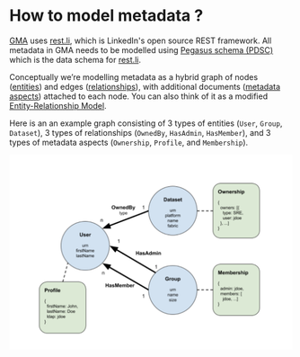 # How to model metadata ?
[GMA](../what/gma.md) uses [rest.li](https://rest.li), which is LinkedIn's open source REST framework. All metadata in GMA needs to be modelled using [Pegasus schema (PDSC)](https://linkedin.github.io/rest.li/pdsc_syntax) which is the data schema for [rest.li](https://rest.li).

Conceptually we’re modelling metadata as a hybrid graph of nodes ([entities](../what/entity.md)) and edges ([relationships](../what/relationship.md)), with additional documents ([metadata aspects](../what/aspect.md)) attached to each node. You can also think of it as a modified [Entity-Relationship Model](https://en.wikipedia.org/wiki/Entity%E2%80%93relationship_model). 

Here is an an example graph consisting of 3 types of entities (`User`, `Group`, `Dataset`), 3 types of relationships (`OwnedBy`, `HasAdmin`, `HasMember`), and 3 types of metadata aspects (`Ownership`, `Profile`, and `Membership`).

![metadata-modeling](../imgs/metadata-modeling.png)
